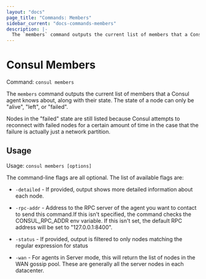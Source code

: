 ```yaml
---
layout: "docs"
page_title: "Commands: Members"
sidebar_current: "docs-commands-members"
description: |-
  The `members` command outputs the current list of members that a Consul agent knows about, along with their state. The state of a node can only be alive, left, or failed.
---
```


# Consul Members

Command: `consul members`

The `members` command outputs the current list of members that a Consul
agent knows about, along with their state. The state of a node can only
be "alive", "left", or "failed".

Nodes in the "failed" state are still listed because Consul attempts to
reconnect with failed nodes for a certain amount of time in the case
that the failure is actually just a network partition.

## Usage

Usage: `consul members [options]`

The command-line flags are all optional. The list of available flags are:

* `-detailed` - If provided, output shows more detailed information
  about each node.

* `-rpc-addr` - Address to the RPC server of the agent you want to contact
  to send this command.If this isn't specified, the command checks the
  CONSUL_RPC_ADDR env variable. If this isn't set, the default RPC 
  address will be set to "127.0.0.1:8400".

* `-status` - If provided, output is filtered to only nodes matching
  the regular expression for status

* `-wan` - For agents in Server mode, this will return the list of nodes
  in the WAN gossip pool. These are generally all the server nodes in
  each datacenter.

